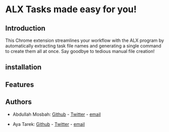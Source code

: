 # ALX Tasks made easy for you!

## Introduction

This Chrome extension streamlines your workflow with the ALX program by automatically extracting task file names and generating a single command to create them all at once. Say goodbye to tedious manual file creation!


## installation



## Features



## Authors
- Abdullah Mosbah: [Github](https://github.com/ddedo2468) - [Twitter](https://twitter.com/abdullahxorca) - [email](abdallahmosbah25@gmail.com)

- Aya Tarek: [Github](https://github.com/AyaTarek95) - [Twitter](https://twitter.com/ayatarek0000) - [email](aya.tarek213@icloud.com)
